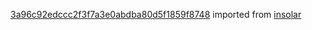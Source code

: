 [3a96c92edccc2f3f7a3e0abdba80d5f1859f8748](https://github.com/insolar/insolar/commit/3a96c92edccc2f3f7a3e0abdba80d5f1859f8748) imported from [insolar](https://github.com/insolar/insolar)
